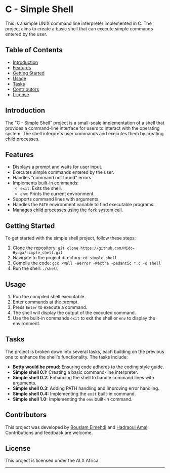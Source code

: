 # C - Simple Shell

This is a simple UNIX command line interpreter implemented in C. The project aims to create a basic shell that can execute simple commands entered by the user.

## Table of Contents

- [Introduction](#introduction)
- [Features](#features)
- [Getting Started](#getting-started)
- [Usage](#usage)
- [Tasks](#tasks)
- [Contributors](#contributors)
- [License](#license)

## Introduction

The "C - Simple Shell" project is a small-scale implementation of a shell that provides a command-line interface for users to interact with the operating system. The shell interprets user commands and executes them by creating child processes.

## Features

- Displays a prompt and waits for user input.
- Executes simple commands entered by the user.
- Handles "command not found" errors.
- Implements built-in commands:
  - `exit`: Exits the shell.
  - `env`: Prints the current environment.
- Supports command lines with arguments.
- Handles the `PATH` environment variable to find executable programs.
- Manages child processes using the `fork` system call.

## Getting Started

To get started with the simple shell project, follow these steps:

1. Clone the repository: `git clone https://github.com/Mido-Hyuga/simple_shell.git`
2. Navigate to the project directory: `cd simple_shell`
3. Compile the code: `gcc -Wall -Werror -Wextra -pedantic *.c -o shell`
4. Run the shell: `./shell`

## Usage

1. Run the compiled shell executable.
2. Enter commands at the prompt.
3. Press `Enter` to execute a command.
4. The shell will display the output of the executed command.
5. Use the built-in commands `exit` to exit the shell or `env` to display the environment.

## Tasks

The project is broken down into several tasks, each building on the previous one to enhance the shell's functionality. The tasks include:

- **Betty would be proud:** Ensuring code adheres to the coding style guide.
- **Simple shell 0.1:** Creating a basic command-line interpreter.
- **Simple shell 0.2:** Enhancing the shell to handle command lines with arguments.
- **Simple shell 0.3:** Adding PATH handling and improving error handling.
- **Simple shell 0.4:** Implementing the `exit` built-in command.
- **Simple shell 1.0:** Implementing the `env` built-in command.

## Contributors

This project was developed by [Bouslam Elmehdi](https://github.com/Mido-Hyuga) and [Hadraoui Amal](https://github.com/amalia8029). Contributions and feedback are welcome.

## License

This project is licensed under the ALX Africa.

---

